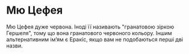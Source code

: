 # Мю Цефея

Мю Цефея дуже червона. Іноді її називають "гранатовою зіркою Гершеля", тому що
вона гранатового червоного кольору. Іншим альтернативним ім’ям є Еракіс, якщо
вам не подобаються перші дві назви.
